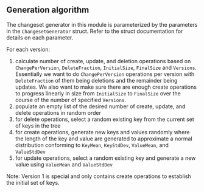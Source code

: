 ## Generation algorithm

The changeset generator in this module is parameterized by the parameters in the `ChangesetGenerator` struct.
Refer to the struct documentation for details on each parameter.

For each version:

1. calculate number of create, update, and deletion operations based on `ChangePerVersion`, `DeleteFraction`,
   `InitialSize`, `FinalSize` and `Versions`. Essentially we want to do `ChangePerVersion` operations per version with
   `DeleteFraction` of them being deletions and the remainder being updates. We also want to make sure there are enough create operations to progress linearly in size from
   `InitialSize` to `FinalSize` over the course of the number of specified `Versions`.
2. populate an empty list of the desired number of create, update, and delete operations in random order
3. for delete operations, select a random existing key from the current set of keys in the tree
4. for create operations, generate new keys and values randomly where the length of the key and value are generated to approximate a normal distribution conforming to `KeyMean`, `KeyStdDev`, `ValueMean`, and `ValueStdDev`
5. for update operations, select a random existing key and generate a new value using `ValueMean` and `ValueStdDev`

Note: Version 1 is special and only contains create operations to establish the initial set of keys.